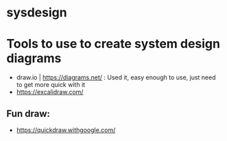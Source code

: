 # sysdesign

# Tools to use to create system design diagrams
- draw.io | https://diagrams.net/ : Used it, easy enough to use, just need to get more quick with it
- https://excalidraw.com/


## Fun draw: 
- https://quickdraw.withgoogle.com/
